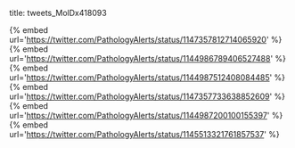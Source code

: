 title: tweets_MolDx418093

{% embed url='https://twitter.com/PathologyAlerts/status/1147357812714065920' %}
{% embed url='https://twitter.com/PathologyAlerts/status/1144986789406527488' %}
{% embed url='https://twitter.com/PathologyAlerts/status/1144987512408084485' %}
{% embed url='https://twitter.com/PathologyAlerts/status/1147357733638852609' %}
{% embed url='https://twitter.com/PathologyAlerts/status/1144987200100155397' %}
{% embed url='https://twitter.com/PathologyAlerts/status/1145513321761857537' %}
